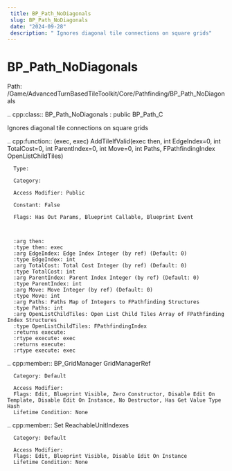```yaml
---
 title: BP_Path_NoDiagonals
 slug: BP_Path_NoDiagonals
 date: "2024-09-28"
 description: " Ignores diagonal tile connections on square grids"
---
```


BP_Path_NoDiagonals
====================

Path: /Game/AdvancedTurnBasedTileToolkit/Core/Pathfinding/BP_Path_NoDiagonals

.. cpp:class:: BP_Path_NoDiagonals : public BP_Path_C

   Ignores diagonal tile connections on square grids

   .. cpp:function:: (exec, exec) AddTileIfValid(exec then, int EdgeIndex=0, int TotalCost=0, int ParentIndex=0, int Move=0, int Paths, FPathfindingIndex OpenListChildTiles)

      Type: 

      Category: 

      Access Modifier: Public

      Constant: False

      Flags: Has Out Params, Blueprint Callable, Blueprint Event

      

      :arg then: 
      :type then: exec
      :arg EdgeIndex: Edge Index Integer (by ref) (Default: 0)
      :type EdgeIndex: int
      :arg TotalCost: Total Cost Integer (by ref) (Default: 0)
      :type TotalCost: int
      :arg ParentIndex: Parent Index Integer (by ref) (Default: 0)
      :type ParentIndex: int
      :arg Move: Move Integer (by ref) (Default: 0)
      :type Move: int
      :arg Paths: Paths Map of Integers to FPathfinding Structures
      :type Paths: int
      :arg OpenListChildTiles: Open List Child Tiles Array of FPathfinding Index Structures
      :type OpenListChildTiles: FPathfindingIndex
      :returns execute: 
      :rtype execute: exec
      :returns execute: 
      :rtype execute: exec

   .. cpp:member:: BP_GridManager GridManagerRef

      Category: Default

      Access Modifier: 
      Flags: Edit, Blueprint Visible, Zero Constructor, Disable Edit On Template, Disable Edit On Instance, No Destructor, Has Get Value Type Hash
      Lifetime Condition: None

      

   .. cpp:member:: Set ReachableUnitIndexes

      Category: Default

      Access Modifier: 
      Flags: Edit, Blueprint Visible, Disable Edit On Instance
      Lifetime Condition: None

      

